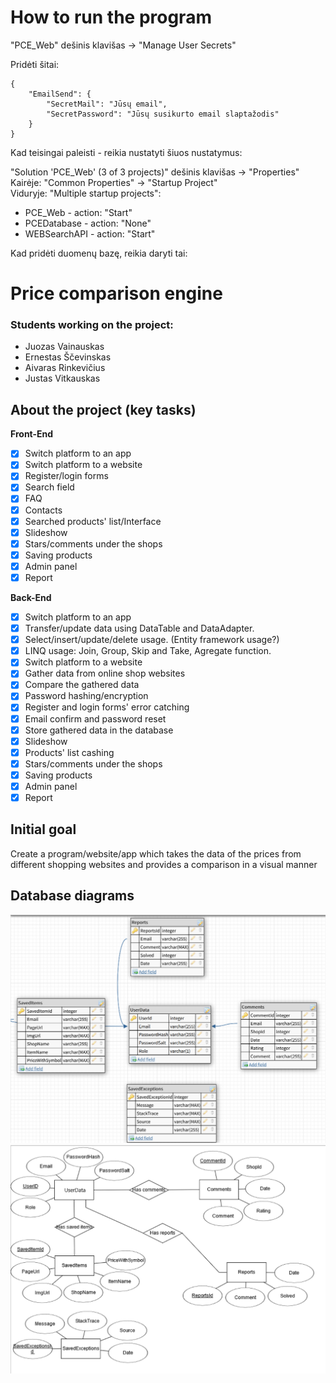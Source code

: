 # How to run the program
"PCE_Web" dešinis klavišas -> "Manage User Secrets"

Pridėti šitai:

```
{
    "EmailSend": {
        "SecretMail": "Jūsų email",
        "SecretPassword": "Jūsų susikurto email slaptažodis"       
    } 
}
```

Kad teisingai paleisti - reikia nustatyti šiuos nustatymus:

"Solution 'PCE_Web' (3 of 3 projects)" dešinis klavišas -> "Properties"\
Kairėje: "Common Properties" -> "Startup Project"\
Viduryje: "Multiple startup projects":
- PCE_Web - action: "Start"
- PCEDatabase - action: "None"
- WEBSearchAPI - action: "Start"

Kad pridėti duomenų bazę, reikia daryti tai:



# Price comparison engine
### Students working on the project: 
- Juozas Vainauskas
- Ernestas Ščevinskas
- Aivaras Rinkevičius
- Justas Vitkauskas
## About the project (key tasks)
**Front-End**
- [x] Switch platform to an app
- [x] Switch platform to a website
- [x] Register/login forms
- [x] Search field
- [x] FAQ
- [x] Contacts
- [x] Searched products' list/Interface
- [x] Slideshow
- [x] Stars/comments under the shops
- [x] Saving products
- [x] Admin panel
- [x] Report

**Back-End**
- [x] Switch platform to an app
- [x] Transfer/update data using DataTable and DataAdapter.
- [x] Select/insert/update/delete usage. (Entity framework usage?)
- [x] LINQ usage: Join, Group, Skip and Take, Agregate function.
- [x] Switch platform to a website
- [x] Gather data from online shop websites
- [x] Compare the gathered data
- [x] Password hashing/encryption
- [x] Register and login forms' error catching
- [x] Email confirm and password reset
- [x] Store gathered data in the database
- [x] Slideshow
- [x] Products' list cashing
- [x] Stars/comments under the shops
- [x] Saving products
- [x] Admin panel
- [x] Report

## Initial goal
Create a program/website/app which takes the data of the prices from different shopping websites and provides a comparison in a visual manner

## Database diagrams
![Relational diagram](dbRelationalScheme.PNG)
![ER diagram](erScheme.PNG)
